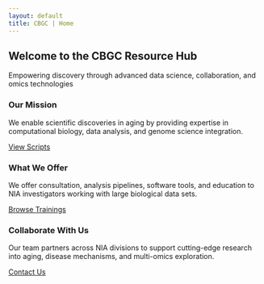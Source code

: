 ```yaml
---
layout: default
title: CBGC | Home
---
```


<section class="section-elevated" data-aos="fade-up" data-aos-delay="50">
  <div class="container text-center">
    <h2 class="headline-xl text-primary mb-3">Welcome to the CBGC Resource Hub</h2>
    <p class="lead mx-auto max-width-md">
      Empowering discovery through advanced data science, collaboration, and omics technologies
    </p>
  </div>

  <div class="container mt-4">
    <div class="grid-3 gap-3">
      <div class="card">
        <div class="card-body">
          <h3 class="card-title text-primary">Our Mission</h3>
          <p class="card-text">
            We enable scientific discoveries in aging by providing expertise in computational biology, data analysis, and genome science integration.
          </p>
          <a href="scripts.html" class="btn btn-outline-primary mt-3">View Scripts</a>
        </div>
      </div>
      <div class="card">
        <div class="card-body">
          <h3 class="card-title text-primary">What We Offer</h3>
          <p class="card-text">
            We offer consultation, analysis pipelines, software tools, and education to NIA investigators working with large biological data sets.
          </p>
          <a href="trainings.html" class="btn btn-outline-primary mt-3">Browse Trainings</a>
        </div>
      </div>
      <div class="card">
        <div class="card-body">
          <h3 class="card-title text-primary">Collaborate With Us</h3>
          <p class="card-text">
            Our team partners across NIA divisions to support cutting-edge research into aging, disease mechanisms, and multi-omics exploration.
          </p>
          <a href="mailto:niairpcbgc@mail.nih.gov" class="btn btn-outline-primary mt-3">Contact Us</a>
        </div>
      </div>
    </div>
  </div>
</section>
<!--<section>
{% include double-helix.html %}
</section>-->
